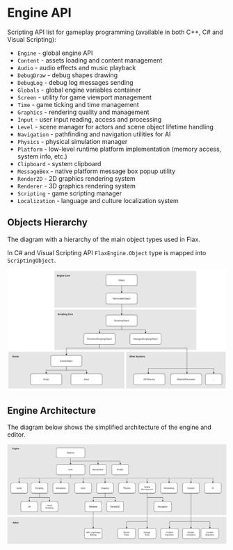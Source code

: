 # Engine API

Scripting API list for gameplay programming (available in both C++, C# and Visual Scripting):
* `Engine` - global engine API
* `Content` - assets loading and content management
* `Audio` - audio effects and music playback
* `DebugDraw` - debug shapes drawing
* `DebugLog` - debug log messages sending
* `Globals` - global engine variables container
* `Screen` - utility for game viewport management
* `Time` - game ticking and time management
* `Graphics` - rendering quality and management
* `Input` - user input reading, access and processing
* `Level` - scene manager for actors and scene object lifetime handling
* `Navigation` - pathfinding and navigation utilities for AI
* `Physics` - physical simulation manager
* `Platform` - low-level runtime platform implementation (memory access, system info, etc.)
* `Clipboard` - system clipboard
* `MessageBox` - native platform message box popup utility
* `Render2D` - 2D graphics rendering system
* `Renderer` - 3D graphics rendering system
* `Scripting` - game scripting manager
* `Localization` - language and culture localization system

## Objects Hierarchy

The diagram with a hierarchy of the main object types used in Flax.

In C# and Visual Scripting API `FlaxEngine.Object` type is mapped into `ScriptingObject`.

![Flax Object Hierarchy Diagram](media/objects-hierarchy.png)

## Engine Architecture

The diagram below shows the simplified architecture of the engine and editor.

![Flax Engine Architecture](media/engine-architecture.png)

